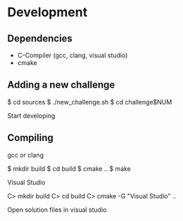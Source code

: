 Development
===========

Dependencies
------------

- C-Compiler (gcc, clang, visual studio)
- cmake

Adding a new challenge
----------------------

$ cd sources
$ ./new_challenge.sh
$ cd challenge$NUM

Start developing


Compiling
---------

gcc or clang

$ mkdir build
$ cd build
$ cmake ..
$ make

Visual Studio

C> mkdir build
C> cd build
C> cmake -G "Visual Studio" ..

Open solution files in visual studio

